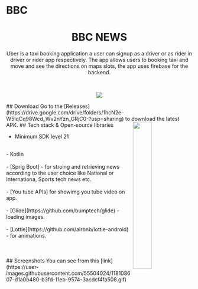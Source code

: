 # BBC
<h1 align="center">BBC NEWS</h1>
<p align="center">  
Uber is a taxi booking application a user can signup as a driver or as rider in driver or rider app respectively. The app allows users to booking taxi and move and see the directions on maps slots, the app uses firebase for the backend.
</p>
</br>
<p align="center">
<img src="https://user-images.githubusercontent.com/55504024/126124664-3b96b516-1520-4bcf-9b08-49cf5cf32ab3.jpg"/>
</p>
## Download
Go to the [Releases](https://drive.google.com/drive/folders/1hcN2e-W5lqCq98Wcd_Wv2nYzn_GRjC0-?usp=sharing) to download the latest APK.
<img src="/screenshots/appworking.gif" align="right" width="32%"/>
## Tech stack & Open-source libraries

- Minimum SDK level 21
<br>
- Kotlin
</br>
<br>
- [Sprig Boot] - for stroing and retrieving news according to the user choice like National or Internationa, Sports tech news etc.  
</br>
<br>
- [You tube APIs] for showimg you tube video on app.
</br>
<br>
- [Glide](https://github.com/bumptech/glide) - loading images.
</br>
<br>
- [Lottie](https://github.com/airbnb/lottie-android) - for animations.
</br>
</br>
</br>
</br>
## Screenshots 
You can see from this [link](https://user-images.githubusercontent.com/55504024/118108607-d1a0b480-b3fd-11eb-9574-3acdcf4fa508.gif)
